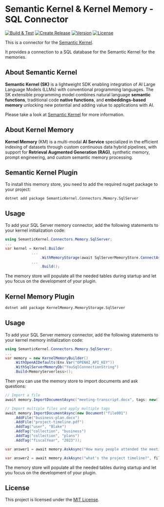 # Semantic Kernel & Kernel Memory - SQL Connector

[![Build & Test](https://github.com/kbeaugrand/SemanticKernel.Connectors.Memory.SqlServer/actions/workflows/build_test.yml/badge.svg)](https://github.com/kbeaugrand/SemanticKernel.Connectors.Memory.SqlServer/actions/workflows/build_test.yml)
[![Create Release](https://github.com/kbeaugrand/SemanticKernel.Connectors.Memory.SqlServer/actions/workflows/publish.yml/badge.svg)](https://github.com/kbeaugrand/SemanticKernel.Connectors.Memory.SqlServer/actions/workflows/publish.yml)
[![Version](https://img.shields.io/github/v/release/kbeaugrand/SemanticKernel.Connectors.Memory.SqlServer)](https://img.shields.io/github/v/release/kbeaugrand/SemanticKernel.Connectors.Memory.SqlServer)
[![License](https://img.shields.io/github/license/kbeaugrand/SemanticKernel.Connectors.Memory.SqlServer)](https://img.shields.io/github/v/release/kbeaugrand/SemanticKernel.Connectors.Memory.SqlServer)

This is a connector for the [Semantic Kernel](https://aka.ms/semantic-kernel).

It provides a connection to a SQL database for the Semantic Kernel for the memories.

## About Semantic Kernel

**Semantic Kernel (SK)** is a lightweight SDK enabling integration of AI Large
Language Models (LLMs) with conventional programming languages. The SK
extensible programming model combines natural language **semantic functions**,
traditional code **native functions**, and **embeddings-based memory** unlocking
new potential and adding value to applications with AI.

Please take a look at [Semantic Kernel](https://aka.ms/semantic-kernel) for more information.

## About Kernel Memory

**Kernel Memory** (KM) is a multi-modal **AI Service** specialized in the efficient indexing of datasets through custom continuous data hybrid pipelines, with support for **Retrieval Augmented Generation (RAG)**, synthetic memory, prompt engineering, and custom semantic memory processing.


## Semantic Kernel Plugin

To install this memory store, you need to add the required nuget package to your project:

```dotnetcli
dotnet add package SemanticKernel.Connectors.Memory.SqlServer
```

## Usage

To add your SQL Server memory connector, add the following statements to your kernel initialization code:

```csharp
using SemanticKernel.Connectors.Memory.SqlServer;
...
var kernel = Kernel.Builder
            ...
                .WithMemoryStorage(await SqlServerMemoryStore.ConnectAsync(connectionString: "Server=.;Database=SK;Trusted_Connection=True;"))
            ...
                .Build();
```

The memory store will populate all the needed tables during startup and let you focus on the development of your plugin.

## Kernel Memory Plugin

```bash
dotnet add package KernelMemory.MemoryStorage.SqlServer
```

## Usage

To add your SQL Server memory connector, add the following statements to your kernel memory initialization code:

```csharp
using SemanticKernel.Connectors.Memory.SqlServer;
...
var memory = new KernelMemoryBuilder()
    .WithOpenAIDefaults(Env.Var("OPENAI_API_KEY"))
    .WithSqlServerMemoryDb("YouSqlConnectionString")
    .Build<MemoryServerless>();
```

Then you can use the memory store to import documents and ask questions:

```csharp
// Import a file
await memory.ImportDocumentAsync("meeting-transcript.docx", tags: new() { { "user", "Blake" } });

// Import multiple files and apply multiple tags
await memory.ImportDocumentAsync(new Document("file001")
    .AddFile("business-plan.docx")
    .AddFile("project-timeline.pdf")
    .AddTag("user", "Blake")
    .AddTag("collection", "business")
    .AddTag("collection", "plans")
    .AddTag("fiscalYear", "2023"));

var answer1 = await memory.AskAsync("How many people attended the meeting?");

var answer2 = await memory.AskAsync("what's the project timeline?", filter: new MemoryFilter().ByTag("user", "Blake"));
```

The memory store will populate all the needed tables during startup and let you focus on the development of your plugin.

## License

This project is licensed under the [MIT License](LICENSE).
